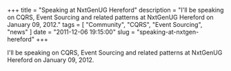 
+++
title = "Speaking at NxtGenUG Hereford"
description = "I'll be speaking on CQRS, Event Sourcing and related patterns at NxtGenUG Hereford on January 09, 2012."
tags = [ "Community", "CQRS", "Event Sourcing", "news" ]
date = "2011-12-06 19:15:00"
slug = "speaking-at-nxtgen-hereford"
+++
<p>I'll be speaking on CQRS, Event Sourcing and related patterns at NxtGenUG Hereford on January 09, 2012.</p>
        